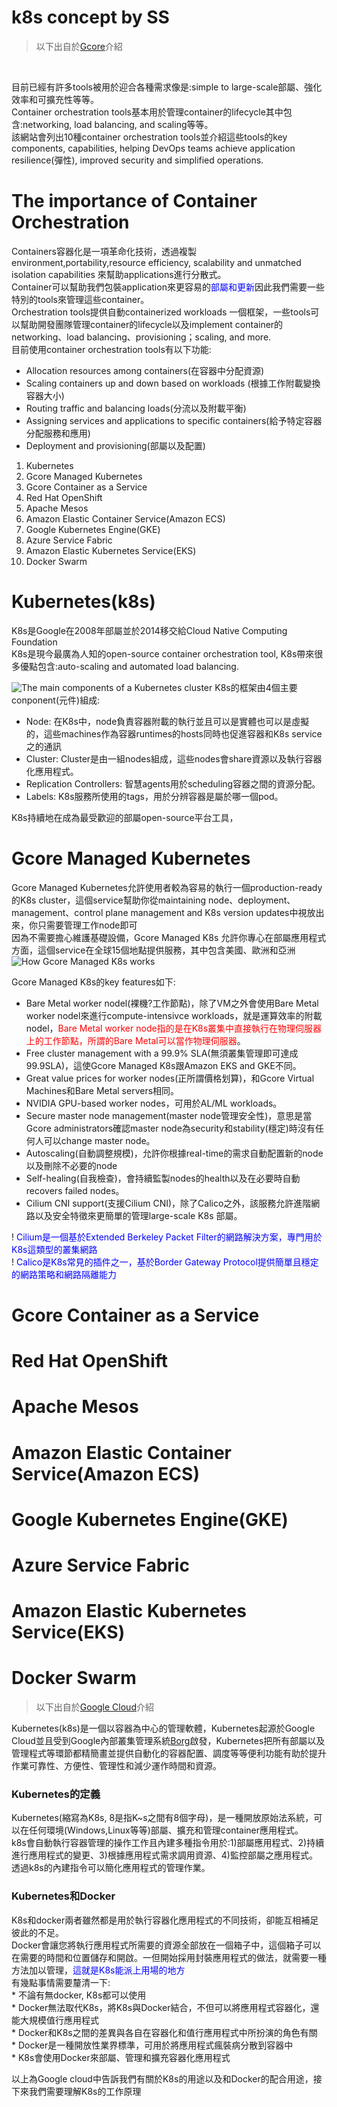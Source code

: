 k8s concept by SS 
===
>以下出自於[Gcore](https://gcore.com/blog/top-10-container-orchestration-tools/)介紹 
<br>

目前已經有許多tools被用於迎合各種需求像是:simple to large-scale部屬、強化效率和可擴充性等等。<br>
Container orchestration tools基本用於管理container的lifecycle其中包含:networking, load balancing, and scaling等等。<br>
該網站會列出10種container orchestration tools並介紹這些tools的key components, capabilities, helping DevOps teams achieve application resilience(彈性), improved security and simplified operations.<br>

The importance of Container Orchestration
===
Containers容器化是一項革命化技術，透過複製environment,portability,resource efficiency, scalability and unmatched isolation capabilities 來幫助applications進行分散式。<br>
Container可以幫助我們包裝application來更容易的<font color="Blue">部屬和更新</font>因此我們需要一些特別的tools來管理這些container。<br>
Orchestration tools提供自動containerized workloads 一個框架，一些tools可以幫助開發團隊管理container的lifecycle以及implement container的networking、load balancing、provisioning；scaling, and more.<br>
目前使用container orchestration tools有以下功能:<br>
*  Allocation resources among containers(在容器中分配資源)
*  Scaling containers up and down based on workloads (根據工作附載變換容器大小)
*  Routing traffic and balancing loads(分流以及附載平衡)
*  Assigning services and applications to specific containers(給予特定容器分配服務和應用)
*  Deployment and provisioning(部屬以及配置)

1. Kubernetes
2. Gcore Managed Kubernetes
3. Gcore Container as a Service
4. Red Hat OpenShift
5. Apache Mesos
6. Amazon Elastic Container Service(Amazon ECS)
7. Google Kubernetes Engine(GKE)
8. Azure Service Fabric
9. Amazon Elastic Kubernetes Service(EKS)
10. Docker Swarm

Kubernetes(k8s)
===
K8s是Google在2008年部屬並於2014移交給Cloud Native Computing Foundation<br>
K8s是現今最廣為人知的open-source container orchestration tool, K8s帶來很多優點包含:auto-scaling and automated load balancing.<br>

![The main components of a Kubernetes cluster](https://assets.gcore.pro/blog_containerizing_prod/uploads/2023/03/top-10-container-orchestration-tools-1.png "image")
K8s的框架由4個主要conponent(元件)組成:
*  Node: 在K8s中，node負責容器附載的執行並且可以是實體也可以是虛擬的，這些machines作為容器runtimes的hosts同時也促進容器和K8s service之的通訊
*  Cluster:  Cluster是由一組nodes組成，這些nodes會share資源以及執行容器化應用程式。
*  Replication Controllers: 智慧agents用於scheduling容器之間的資源分配。
*  Labels: K8s服務所使用的tags，用於分辨容器是屬於哪一個pod。

K8s持續地在成為最受歡迎的部屬open-source平台工具，


Gcore Managed Kubernetes
===
Gcore Managed Kubernetes允許使用者較為容易的執行一個production-ready的K8s cluster，這個service幫助你從maintaining node、deployment、management、control plane management and K8s version updates中視放出來，你只需要管理工作node即可<br>
因為不需要擔心維護基礎設備，Gcore Managed K8s 允許你專心在部屬應用程式方面，這個service在全球15個地點提供服務，其中包含美國、歐洲和亞洲
![How Gcore Managed K8s works](https://assets.gcore.pro/blog_containerizing_prod/uploads/2023/03/top-10-container-orchestration-tools-2.png "image")

Gcore Managed K8s的key features如下:
*  Bare Metal worker nodel(裸機?工作節點)，除了VM之外會使用Bare Metal worker nodel來進行compute-intensivce workloads，就是運算效率的附載nodel，<font color="red">Bare Metal worker node指的是在K8s叢集中直接執行在物理伺服器上的工作節點，所謂的Bare Metal可以當作物理伺服器</font>。
*  Free cluster management with a 99.9% SLA(無須叢集管理即可達成99.9SLA)，這使Gcore Managed K8s跟Amazon EKS and GKE不同。
*  Great value prices for worker nodes(正所謂價格划算)，和Gcore Virtual Machines和Bare Metal servers相同。
*  NVIDIA GPU-based worker nodes，可用於AL/ML workloads。
*  Secure master node management(master node管理安全性)，意思是當Gcore administrators確認master node為security和stability(穩定)時沒有任何人可以change master node。
*  Autoscaling(自動調整規模)，允許你根據real-time的需求自動配置新的node以及刪除不必要的node
*  Self-healing(自我檢查)，會持續監製nodes的health以及在必要時自動recovers failed nodes。
*  Cilium CNI support(支援Cilium CNI)，除了Calico之外，該服務允許進階網路以及安全特徵來更簡單的管理large-scale K8s 部屬。

!  <font color="blue">Cilium是一個基於Extended Berkeley Packet Filter的網路解決方案，專門用於K8s這類型的叢集網路</font><br>
!  <font color="blue">Calico是K8s常見的插件之一，基於Border Gateway Protocol提供簡單且穩定的網路策略和網路隔離能力</font><br>

Gcore Container as a Service
===

Red Hat OpenShift
===

Apache Mesos
===

Amazon Elastic Container Service(Amazon ECS)
===

Google Kubernetes Engine(GKE)
===

Azure Service Fabric
===

Amazon Elastic Kubernetes Service(EKS)
===

Docker Swarm
===




>以下出自於[Google Cloud](https://cloud.google.com/learn/what-is-kubernetes?hl=zh-TW)介紹 <br>

Kubernetes(k8s)是一個以容器為中心的管理軟體，Kubernetes起源於Google Cloud並且受到Google內部叢集管理系統[Borg](https://research.google/pubs/large-scale-cluster-management-at-google-with-borg/)啟發，Kubernetes把所有部屬以及管理程式等環節都精簡畫並提供自動化的容器配置、調度等等便利功能有助於提升作業可靠性、方便性、管理性和減少運作時間和資源。

<h3>Kubernetes的定義</h3>

Kubernetes(縮寫為K8s, 8是指K~s之間有8個字母)，是一種開放原始法系統，可以在任何環境(Windows,Linux等等)部屬、擴充和管理container應用程式。<br>
k8s會自動執行容器管理的操作工作且內建多種指令用於:1)部屬應用程式、2)持續進行應用程式的變更、3)根據應用程式需求調用資源、4)監控部屬之應用程式。<br>
透過k8s的內建指令可以簡化應用程式的管理作業。<br>

<h3>Kubernetes和Docker</h3>
K8s和docker兩者雖然都是用於執行容器化應用程式的不同技術，卻能互相補足彼此的不足。<br>
Docker會讓您將執行應用程式所需要的資源全部放在一個箱子中，這個箱子可以在需要的時間和位置儲存和開啟。一但開始採用封裝應用程式的做法，就需要一種方法加以管理，<font color="blue">這就是K8s能派上用場的地方</font><br>
有幾點事情需要釐清一下:<br>
* 不論有無docker, K8s都可以使用<br>
* Docker無法取代K8s，將K8s與Docker結合，不但可以將應用程式容器化，還能大規模值行應用程式<br>
* Docker和K8s之間的差異與各自在容器化和值行應用程式中所扮演的角色有關<br>
* Docker是一種開放性業界標準，可用於將應用程式瘋裝病分散到容器中<br>
* K8s會使用Docker來部屬、管理和擴充容器化應用程式<br>

以上為Google cloud中告訴我們有關於K8s的用途以及和Docker的配合用途，接下來我們需要理解K8s的工作原理




